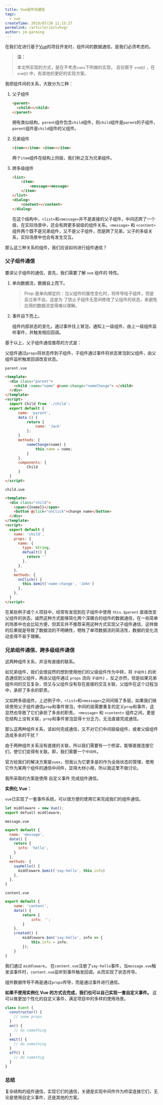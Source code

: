 ```yaml
---
title: Vue组件间通信
tags:
  - vue
createTime: 2018/07/20 11:15:27
permalink: /article/iezlvhvg/
author: jm-garming
---
```


在我们在进行基于[Vue](https://cn.vuejs.org/)的项目开发时，组件间的数据通信，是我们必须考虑的。

<!-- more -->

> **注：**
>
> 本文所实现的方式，是在不考虑`vuex`下所做的实现，
> 且仅限于 `vue@2` ，在 `vue@3` 中，有其他的更好的实现方案。

我把组件间的关系，大致分为三种：

1. 父子组件

   ```html
   <parent>
     <child></child>
   </parent>
   ```

   拥有类似结构，`parent`组件包含`child`组件，则`child`组件是`parent`的子组件，`parent`组件是`child`组件的父组件。

2. 兄弟组件

   ```html
   <item></item> <item></item>
   ```

   两个`item`组件在结构上同级，我们称之互为兄弟组件。

3. 跨多级组件

   ```html
   <list>
       <item>
           <message><message>
       </item>
   </list>
   <dialog>
       <content></content>
   </dialog>
   ```

   在这个结构中，`<list>`和`<message>`并不是直接的父子组件，中间还跨了一个级，在实际场景中，还会有跨更多层级的组件关系。`<message>` 和 `<content>` 组件两个既不是兄弟组件，又不是父子组件，而是跨了兄弟，父子的多级关系，实际场景中也会有发生交互。

那么这三种关系的组件，我们应该如何进行组件通信？

### 父子组件通信

要讲父子组件的通信，首先，我们需要了解 `vue` 组件的 特性。

1. 单向数据流，数据自上而下。

   > Prop 是单向绑定的：当父组件的属性变化时，将传导给子组件，但是反过来不会。这是为
   > 了防止子组件无意间修改了父组件的状态，来避免应用的数据流变得难以理解。

2. 事件自下而上。

   组件内部状态的变化，通过事件往上冒泡，通知上一级组件，由上一级组件监听事件，并触发相应回调。

基于以上，父子组件通信推荐的方式是：

父组件通过`props`将状态传到子组件，子组件通过事件将状态冒泡到父组件，由父组件监听触发回调改变状态。

`parent.vue`

```html
<template>
  <div class="parent">
    <child :name="name" @name-change="nameChange"> </child>
  </div>
</template>
<script>
  import Child from './child';
  export default {
      name: 'parent',
      data () {
          return {
              name: 'Jack'
          };
      }
      methods: {
          nameChange(name) {
              this.name = name;
          }
      },
      components: {
          Child
      }
  }
</script>
```

`child.vue`

```html
<template>
  <div class="child">
    <span>{{name}}</span>
    <button @click="onClick">change name</button>
  </div>
</template>
<script>
  export default {
    name: 'child',
    props: {
      name: {
        type: String,
        defualt() {
          return ''
        },
      },
    },
    methods: {
      onClick() {
        this.$emit('name-change', 'John')
      },
    },
  }
</script>
```

在某些例子或个人项目中，经常有发现到在子组件中使用 `this.$parent` 直接改变父组件的状态，诚然这种方式能够简化两个深耦合的组件的数据通信，在一些简单的场景中也会比较方便，但其实并不推荐采用这种方式实现父子组件通信，这样做的后果就是导致了数据流的不明确性，牺牲了单项数据流的简洁性，数据的变化流动变得不易于理解。

### 兄弟组件通信、跨多级组件通信

这两种组件关系，并没有直接的联系。

如兄弟组件，我们会很自然的想到使用他们的父级组件作为中转，将 `子组件1` 的状态通信到父组件，再由父组件通过 `props` 流向 `子组件2` ，反之亦然，但是如果兄弟组件间的交互复杂，但又与父组件没有存在直接的交互关联，父组件在这个过程当中，承担了多余的职责。

又如跨多级组件，上述例子中，`<list>`和`<message>`之间间隔了多层，如果我们继续使用父子组件通信`prop`和事件冒泡，中间的层需要重复的定义`prop`和事件，这显然也导致了它们承担了多余的职责。 `<message>` 和 `<content>` 组件之间，更是在结构上没有关联，`prop`和事件冒泡显得十分乏力，无法直接完成通信。

那么这两种组件关系，该如何完成通信，又不对它们中间层级组件，或者父级组件造成多余的干扰？

由于两种组件关系没有直接的关联，所以我们需要有一个桥梁，能够直接连接它们，使它们变得有关联。即，我们需要一个`中间件`。

官方给我们的解决方案是`vuex`，但我认为它更多是的作为全局状态的管理，使用它作为某两个组件的通信中间件，显得大材小用，所以我这里不做讨论。

我所采取的方案是使用 自定义事件 完成组件通信。

**实例化 Vue：**

`vue`已实现了一套事件系统，可以很方便的使用它来完成我们的组件通信。

```javascript
let middleware = new Vue();
export defualt middleware;
```

`message.vue`

```javascript
export default {
  name: 'message',
  data() {
    return {
      info: 'hello',
    }
  },
  methods: {
    sayHello() {
      middleware.$emit('say-hello', this.info)
    },
  },
}
```

`content.vue`

```javascript
export default {
    name: 'content',
    data() {
        return {
            info: '';
        }
    },
    created() {
        middleware.$on('say-hello', info => {
            this.info = info;
        });
    }
}
```

我们通过 `middleware`， 在`content.vue`注册了`say-hello`事件，当`message.vue`触发该事件时，`content.vue`监听到事件触发回调，从而实现了状态传导。

组件数据传导不再是通过`props`传导，而是通过事件进行通信。

**如果不使用实例化 Vue 的方式去完成，我们也可以自己实现一套自定义事件。** 这可以做更加个性化的自定义事件，满足项目中的多样的使用场景。

```javascript
class Event {
  constructor() {
    // some props
  }
  on() {
    // do something
  }
  emit() {
    // do something
  }
  off() {
    // do somethig
  }
}
```

### 总结

复杂结构的组件通信，实现它们的通信，关键是实现中间件作为桥梁连接它们，无论是使用自定义事件，还是其他的方案。
